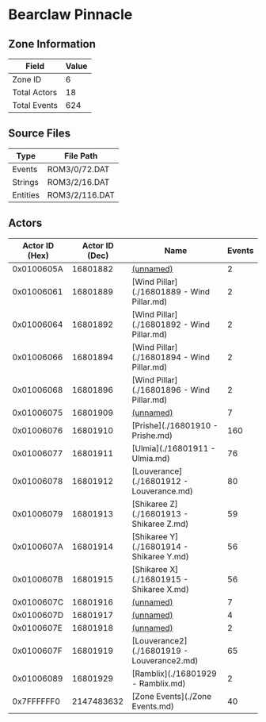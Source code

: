 # Bearclaw Pinnacle

## Zone Information

| Field        |   Value |
|--------------|---------|
| Zone ID      |       6 |
| Total Actors |      18 |
| Total Events |     624 |

## Source Files

| Type     | File Path      |
|----------|----------------|
| Events   | ROM3/0/72.DAT  |
| Strings  | ROM3/2/16.DAT  |
| Entities | ROM3/2/116.DAT |

## Actors

| Actor ID (Hex)   |   Actor ID (Dec) | Name                                       |   Events |
|------------------|------------------|--------------------------------------------|----------|
| 0x0100605A       |         16801882 | [(unnamed)](./16801882.md)                 |        2 |
| 0x01006061       |         16801889 | [Wind Pillar](./16801889 - Wind Pillar.md) |        2 |
| 0x01006064       |         16801892 | [Wind Pillar](./16801892 - Wind Pillar.md) |        2 |
| 0x01006066       |         16801894 | [Wind Pillar](./16801894 - Wind Pillar.md) |        2 |
| 0x01006068       |         16801896 | [Wind Pillar](./16801896 - Wind Pillar.md) |        2 |
| 0x01006075       |         16801909 | [(unnamed)](./16801909.md)                 |        7 |
| 0x01006076       |         16801910 | [Prishe](./16801910 - Prishe.md)           |      160 |
| 0x01006077       |         16801911 | [Ulmia](./16801911 - Ulmia.md)             |       76 |
| 0x01006078       |         16801912 | [Louverance](./16801912 - Louverance.md)   |       80 |
| 0x01006079       |         16801913 | [Shikaree Z](./16801913 - Shikaree Z.md)   |       59 |
| 0x0100607A       |         16801914 | [Shikaree Y](./16801914 - Shikaree Y.md)   |       56 |
| 0x0100607B       |         16801915 | [Shikaree X](./16801915 - Shikaree X.md)   |       56 |
| 0x0100607C       |         16801916 | [(unnamed)](./16801916.md)                 |        7 |
| 0x0100607D       |         16801917 | [(unnamed)](./16801917.md)                 |        4 |
| 0x0100607E       |         16801918 | [(unnamed)](./16801918.md)                 |        2 |
| 0x0100607F       |         16801919 | [Louverance2](./16801919 - Louverance2.md) |       65 |
| 0x01006089       |         16801929 | [Ramblix](./16801929 - Ramblix.md)         |        2 |
| 0x7FFFFFF0       |       2147483632 | [Zone Events](./Zone Events.md)            |       40 |